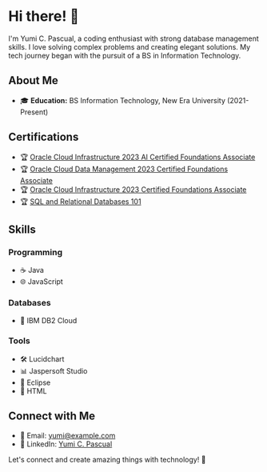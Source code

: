 # Hi there! 👋

I'm Yumi C. Pascual, a coding enthusiast with strong database management skills. I love solving complex problems and creating elegant solutions. My tech journey began with the pursuit of a BS in Information Technology.

## About Me

- 🎓 **Education:** BS Information Technology, New Era University (2021-Present)

## Certifications

- 🏆 [Oracle Cloud Infrastructure 2023 AI Certified Foundations Associate](CertificationLink1)
- 🏆 [Oracle Cloud Data Management 2023 Certified Foundations Associate](CertificationLink2)
- 🏆 [Oracle Cloud Infrastructure 2023 Certified Foundations Associate](CertificationLink3)
- 🏆 [SQL and Relational Databases 101](CertificationLink4)

## Skills

### Programming
- ☕ Java
- 🌐 JavaScript

### Databases
- 💽 IBM DB2 Cloud

### Tools
- 🛠 Lucidchart
- 📊 Jaspersoft Studio
- 🌌 Eclipse
- 📝 HTML

## Connect with Me

- 📧 Email: yumi@example.com
- 💼 LinkedIn: [Yumi C. Pascual](https://www.linkedin.com/in/yumipascual/)

Let's connect and create amazing things with technology! 🚀

[CertificationLink1]: # "https://courses.cognitiveclass.ai/certificates/a2e5bb34098041feaa11195b34471ac6"
[CertificationLink2]: # "Link to Oracle Cloud Data Management 2023 Certified Foundations Associate Certification"
[CertificationLink3]: # "Link to Oracle Cloud Infrastructure 2023 Certified Foundations Associate Certification"
[CertificationLink4]: # "Link to SQL and Relational Databases 101 Certification"
